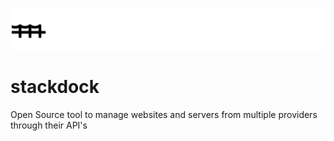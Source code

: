 ![Image of Stackdock logo](/public/stackdock-official.svg "Stackdock logo")

# stackdock
Open Source tool to manage websites and servers from multiple providers through their API's
